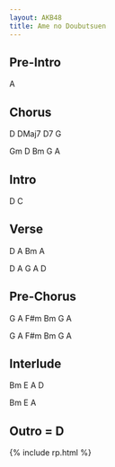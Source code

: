 ```yaml
---
layout: AKB48
title: Ame no Doubutsuen
---
```

## Pre-Intro 
A 

## Chorus 
D DMaj7 D7 G 

Gm D Bm G A 

## Intro 
D C 

## Verse 
D A Bm A 

D A G A D 

## Pre-Chorus 
G A F#m Bm G A 

G A F#m Bm G A 

## Interlude 
Bm E A D 

Bm E A 

## Outro = D 

{% include rp.html %}

